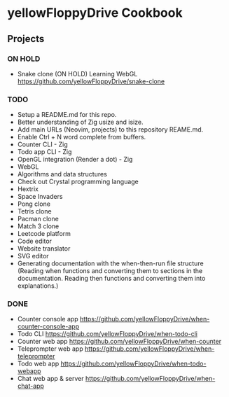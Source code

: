 # yellowFloppyDrive Cookbook

## Projects

### ON HOLD

- Snake clone (ON HOLD)
  Learning WebGL
  https://github.com/yellowFloppyDrive/snake-clone

### TODO

- Setup a README.md for this repo.
- Better understanding of Zig usize and isize.
- Add main URLs (Neovim, projects) to this repository REAME.md.
- Enable Ctrl + N word complete from buffers.
- Counter CLI - Zig
- Todo app CLI - Zig
- OpenGL integration (Render a dot) - Zig
- WebGL
- Algorithms and data structures
- Check out Crystal programming language
- Hextrix
- Space Invaders
- Pong clone
- Tetris clone
- Pacman clone
- Match 3 clone
- Leetcode platform
- Code editor
- Website translator
- SVG editor
- Generating documentation with the when-then-run file structure (Reading when
  functions and converting them to sections in the documentation. Reading then
  functions and converting them into explanations.)

### DONE

- Counter console app
  https://github.com/yellowFloppyDrive/when-counter-console-app
- Todo CLI
  https://github.com/yellowFloppyDrive/when-todo-cli
- Counter web app
  https://github.com/yellowFloppyDrive/when-counter
- Teleprompter web app
  https://github.com/yellowFloppyDrive/when-teleprompter
- Todo web app
  https://github.com/yellowFloppyDrive/when-todo-webapp
- Chat web app & server
  https://github.com/yellowFloppyDrive/when-chat-app
